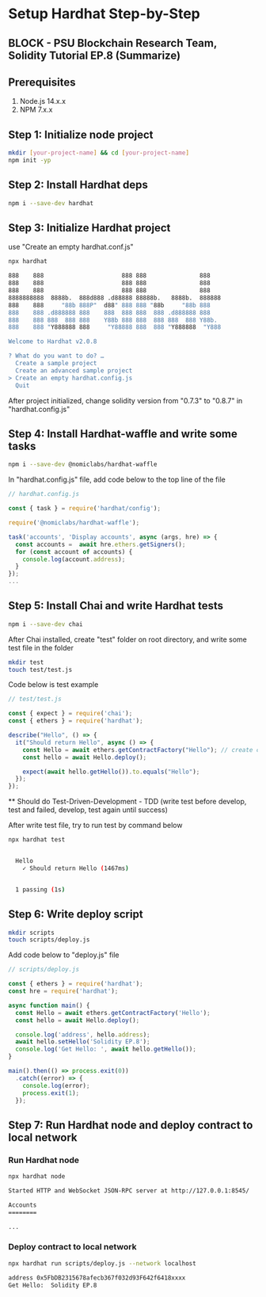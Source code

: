 # Setup Hardhat Step-by-Step

## BLOCK - PSU Blockchain Research Team, Solidity Tutorial EP.8 (Summarize)

## Prerequisites

1. Node.js 14.x.x
2. NPM 7.x.x

## Step 1: Initialize node project

```bash
mkdir [your-project-name] && cd [your-project-name]
npm init -yp
```

## Step 2: Install Hardhat deps

```bash
npm i --save-dev hardhat
```

## Step 3: Initialize Hardhat project

use "Create an empty hardhat.conf.js"

```bash
npx hardhat

888    888                      888 888               888
888    888                      888 888               888
888    888                      888 888               888
8888888888  8888b.  888d888 .d88888 88888b.   8888b.  888888
888    888     "88b 888P"  d88" 888 888 "88b     "88b 888
888    888 .d888888 888    888  888 888  888 .d888888 888
888    888 888  888 888    Y88b 888 888  888 888  888 Y88b.
888    888 "Y888888 888     "Y88888 888  888 "Y888888  "Y888

Welcome to Hardhat v2.0.8

? What do you want to do? …
  Create a sample project
  Create an advanced sample project
> Create an empty hardhat.config.js
  Quit
```

After project initialized, change solidity version from "0.7.3" to "0.8.7" in "hardhat.config.js"

## Step 4: Install Hardhat-waffle and write some tasks

```bash
npm i --save-dev @nomiclabs/hardhat-waffle
```

In "hardhat.config.js" file, add code below to the top line of the file

```js
// hardhat.config.js

const { task } = require('hardhat/config');

require('@nomiclabs/hardhat-waffle');

task('accounts', 'Display accounts', async (args, hre) => {
  const accounts =  await hre.ethers.getSigners();
  for (const account of accounts) {
    console.log(account.address);
  }
});
...
```

## Step 5: Install Chai and write Hardhat tests

```bash
npm i --save-dev chai
```

After Chai installed, create "test" folder on root directory, and write some test file in the folder

```bash
mkdir test
touch test/test.js
```

Code below is test example

```js
// test/test.js

const { expect } = require('chai');
const { ethers } = require('hardhat');

describe("Hello", () => {
  it("Should return Hello", async () => {
    const Hello = await ethers.getContractFactory("Hello"); // create contract factory
    const hello = await Hello.deploy();

    expect(await hello.getHello()).to.equals("Hello");
  });
});
```

** Should do Test-Driven-Development - TDD (write test before develop, test and failed, develop, test again until success)

After write test file, try to run test by command below

```bash
npx hardhat test


  Hello
    ✓ Should return Hello (1467ms)


  1 passing (1s)


```

## Step 6: Write deploy script

```bash
mkdir scripts
touch scripts/deploy.js
```

Add code below to "deploy.js" file

```js
// scripts/deploy.js

const { ethers } = require('hardhat');
const hre = require('hardhat');

async function main() {
  const Hello = await ethers.getContractFactory('Hello');
  const hello = await Hello.deploy();

  console.log('address', hello.address);
  await hello.setHello('Solidity EP.8');
  console.log('Get Hello: ', await hello.getHello());
}

main().then(() => process.exit(0))
  .catch((error) => {
    console.log(error);
    process.exit(1);
  });


```

## Step 7: Run Hardhat node and deploy contract to local network

### Run Hardhat node

```bash
npx hardhat node

Started HTTP and WebSocket JSON-RPC server at http://127.0.0.1:8545/

Accounts
========

...

```

### Deploy contract to local network

```bash
npx hardhat run scripts/deploy.js --network localhost

address 0x5FbDB2315678afecb367f032d93F642f6418xxxx
Get Hello:  Solidity EP.8

```
